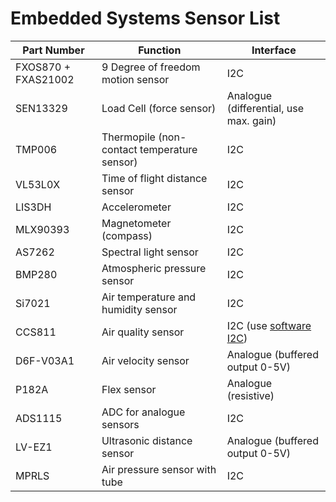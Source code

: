 # Embedded Systems Sensor List

| Part Number |	Function | Interface |
| ----------- | -------- | --------- |
| FXOS870 + FXAS21002 | 9 Degree of freedom motion sensor | I2C |
| SEN13329 | Load Cell (force sensor) | Analogue (differential, use max. gain) |
| TMP006 | Thermopile (non-contact temperature sensor) | I2C |
| VL53L0X | Time of flight distance sensor | I2C |
| LIS3DH | Accelerometer | I2C |
| MLX90393 | Magnetometer (compass) | I2C |
| AS7262 | Spectral light sensor | I2C |
| BMP280 | Atmospheric pressure sensor | I2C |
| Si7021 | Air temperature and humidity sensor | I2C |
| CCS811 | Air quality sensor | I2C (use [software I2C](https://github.com/fivdi/i2c-bus/blob/master/doc/raspberry-pi-software-i2c.md)) |
| D6F-V03A1 | Air velocity sensor | Analogue (buffered output 0-5V) |
| P182A | Flex sensor | Analogue (resistive) |
| ADS1115 | ADC for analogue sensors | I2C |
| LV-EZ1 | Ultrasonic distance sensor | Analogue (buffered output 0-5V) |
| MPRLS	| Air pressure sensor with tube | I2C |
